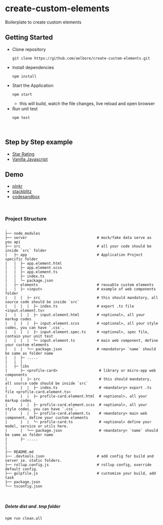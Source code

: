 # create-custom-elements
Boilerplate to create custom elements

## Getting Started 

* Clone repository
  ```
  git clone https://github.com/aelbore/create-custom-elements.git
  ```
* Install dependencies
  ```
  npm install
  ```
* Start the Application
  ```
  npm start
  ```
  - this will build, watch the file changes, live reload and open browser
* Run unit test
  ```
  npm test
  ```

<br />

## Step by Step example
* [ Star Rating ](https://github.com/aelbore/create-custom-elements/tree/star-rating)
* [ Vanilla Javascript ](https://github.com/aelbore/create-custom-elements/tree/vanilla-js)

## Demo
* [ plnkr ](https://next.plnkr.co/edit/CvFYOqAWzoTM6P4L)
* [ stackblitz ](https://stackblitz.com/edit/typescript-ycfbcu?file=star-rating.element.ts)
* [ codesandbox ](https://codesandbox.io/s/vqwk9011o5)

<br />

### Project Structure
```
.
├── node_modules 
├── server                                # mock/fake data serve as you api         
├── src                                   # all your code should be inside `src` folder
|   ├─ app                                # Application Project specific folder
|   |  ├─ app.element.html 
|   |  ├─ app.element.scss
|   |  ├─ app.element.ts 
|   |  ├─ index.ts  
|   |  └─ package.json    
|   ├─ elements                           # reusable custom elements 
|   |  ├─ <input>                         # example of web components folder
|   |  |  ├─ src                          # this should mandatory, all source code should be inside `src`
|   |  |  |  ├─ index.ts                  # export .ts file <input.element.ts>
|   |  |  |  ├─ input.element.html        # <optional>, all your markup codes
|   |  |  |  ├─ input.element.scss        # <optional>, all your style codes, you can have `.css`.
|   |  |  |  ├─ input.element.spec.ts     # <optional>, spec file, contain your unit test
|   |  |  |  └─ input.element.ts          # main web component, define your custom elements
|   |  |  └── package.json                # <mandatory> `name` should be same as folder name
|   |  ├─ .....	 	             
|   |  |  
|   ├─ libs
|      ├─ <profile-card>                   # library or micro-app web components
|      |  ├─ src                           # this should mandatory, all source code should be inside `src`
|      |  |  ├─ index.ts                   # <mandatory> export .ts file <profile-card.element.ts>
|      |  |  ├─ profile-card.element.html  # <optional>, all your markup codes
|      |  |  ├─ profile-card.element.scss  # <optional>, all your style codes, you can have `.css`.
|      |  |  ├─ profile-card.element.ts    # <mandatory> main web component, define your custom elements
|      |  |  └─ profile-card.ts            # <optional> define your model, service or utils here.
|      |  └── package.json                 # <mandatory> `name` should be same as folder name
|      ├─ .....	
|
|
├── README.md
├── .devtools.json                        # add config for build and server ie. static folders.  
├── rollup.config.js                      # rollup config, override default config.  
├── gulpfile.js                           # customize your build, add task      
├── package.json
└── tsconfig.json
```

<br />

##### Delete dist and .tmp folder
```
npm run clean.all
```
